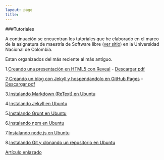 ```yaml
---
layout: page
title: 
--- 
```

###Tutoriales

A continuación se encuentran los tutoriales que he elaborado en el marco de la asignatura de maestría de Software libre ([ver sitio](http://softwarelibre.github.io/)) en la Universidad Nacional de Colombia.

Estan organizados del más reciente al más antiguo.

1.[Creando una presentación en HTML5 con Reveal](/tutoriales/tutorial1/) - [Descargar pdf](https://raw.githubusercontent.com/franchescomora/myblog/gh-pages/_docs/Todos%20los%20pasos%20para%20hacer%20una%20presentaci%C3%B3n%20en%20HTML5.pdf)

2.[Creando un blog con Jekyll y hospendandolo en GitHub Pages](/tutoriales/tutorial2/) - [Descargar pdf](https://raw.githubusercontent.com/franchescomora/myblog/gh-pages/_docs/Todos%20los%20pasos%20para%20hacer%20un%20blog%20con%20jekyll.pdf)

3.[Instalando Markdown (ReText) en Ubuntu](/tutoriales/tutorial3/) 

4.[Instalando Jekyll en Ubuntu](/tutoriales/tutorial4/)

5.[Instalando Grunt en Ubuntu](/tutoriales/tutorial5/)

6.[Instalando npm en Ubuntu](/tutoriales/tutorial6/)

7.[Instalando node.js en Ubuntu](/tutoriales/tutorial7/)

8.[Instalando Git y clonando un repositorio en Ubuntu](/tutoriales/tutorial8/)

[Artículo enlazado](/pdf/1.pdf)